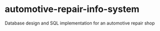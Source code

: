 # automotive-repair-info-system
Database design and SQL implementation for an automotive repair shop
